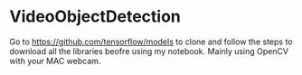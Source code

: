 # VideoObjectDetection

Go to https://github.com/tensorflow/models to clone and follow the steps to download all the libraries beofre using my notebook.
Mainly using OpenCV with your MAC webcam. 
